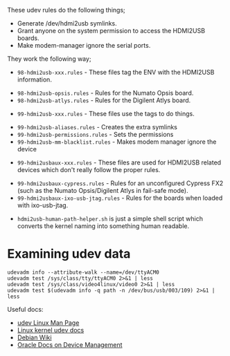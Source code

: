 
These udev rules do the following things;

 * Generate /dev/hdmi2usb symlinks.
 * Grant anyone on the system permission to access the HDMI2USB boards.
 * Make modem-manager ignore the serial ports.

They work the following way;

 * `98-hdmi2usb-xxx.rules` - These files tag the ENV with the HDMI2USB
   information.
  - `98-hdmi2usb-opsis.rules` - Rules for the Numato Opsis board.
  - `98-hdmi2usb-atlys.rules` - Rules for the Digilent Atlys board.

 * `99-hdmi2usb-xxx.rules` - These files use the tags to do things.
  - `99-hdmi2usb-aliases.rules` - Creates the extra symlinks
  - `99-hdmi2usb-permissions.rules` - Sets the permissions
  - `99-hdmi2usb-mm-blacklist.rules` - Makes modem manager ignore the device

 * `99-hdmi2usbaux-xxx.rules` - These files are used for HDMI2USB related
   devices which don't really follow the proper rules.
  - `99-hdmi2usbaux-cypress.rules` - Rules for an unconfigured Cypress FX2
    (such as the Numato Opsis/Digilent Atlys in fail-safe mode).
  - `99-hdmi2usbaux-ixo-usb-jtag.rules` - Rules for the boards when loaded with
    ixo-usb-jtag.

 * `hdmi2usb-human-path-helper.sh` is just a simple shell script which converts
   the kernel naming into something human readable.

# Examining udev data

```
udevadm info --attribute-walk --name=/dev/ttyACM0
udevadm test /sys/class/tty/ttyACM0 2>&1 | less
udevadm test /sys/class/video4linux/video0 2>&1 | less
udevadm test $(udevadm info -q path -n /dev/bus/usb/003/109) 2>&1 | less
```

Useful docs:
 * [udev Linux Man Page](http://linux.die.net/man/8/udev)
 * [Linux kernel udev docs](https://www.kernel.org/pub/linux/utils/kernel/hotplug/udev/udev.html)
 * [Debian Wiki](https://wiki.debian.org/udev)
 * [Oracle Docs on Device Management](https://docs.oracle.com/cd/E37670_01/E41138/html/ol_devices.html)
